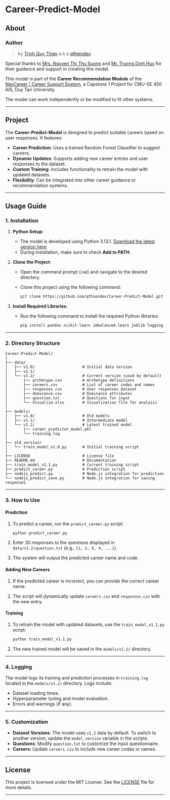 
# Career-Predict-Model

## About

### Author

> by [Trinh Quy Thien](https://www.linkedin.com/in/qthiendev/) a.k.a [qthiendev](https://github.com/qthiendev)

Special thanks to [Mrs. Nguyen Thi Thu Suong](https://github.com/thusgthusg) and [Mr. Truong Dinh Huy](https://is.duytan.edu.vn/international-school/71-truong-dinh-huy) for their guidance and support in creating this model.

This model is part of the **Career Recommendation Module** of the [NavCareer | Career Support System](https://github.com/qthiendev/NavCareer_C1SE.15_12-2024), a Capstone 1 Project for CMU-SE 450 AIS, Duy Tan University.

The model can work independently or be modified to fit other systems.

---

## Project

The **Career-Predict-Model** is designed to predict suitable careers based on user responses. It features:

- **Career Prediction**: Uses a trained Random Forest Classifier to suggest careers.
- **Dynamic Updates**: Supports adding new career entries and user responses to the dataset.
- **Custom Training**: Includes functionality to retrain the model with updated datasets.
- **Flexibility**: Can be integrated into other career guidance or recommendation systems.

---

## Usage Guide

### 1. Installation

1. **Python Setup**:
   - The model is developed using Python 3.13.1. [Download the latest version here](https://www.python.org/downloads/).
   - During installation, make sure to check **Add to PATH**.

2. **Clone the Project**:
   - Open the command prompt (`cmd`) and navigate to the desired directory.
   - Clone this project using the following command:

     ```bash
     git clone https://github.com/qthiendev/Career-Predict-Model.git ./Career-Predict-Model
     ```

3. **Install Required Libraries**:
   - Run the following command to install the required Python libraries:

     ```bash
     pip install pandas scikit-learn imbalanced-learn joblib logging numpy
     ```

---

### 2. Directory Structure

    Career-Predict-Model/
    │
    ├── data/
    │   ├── v1.0/                     # Initial data version
    │   ├── v1.1/
    │   └── v1.2/                     # Current version (used by default)
    │       ├── archetype.csv         # Archetype definitions
    │       ├── careers.csv           # List of career codes and names
    │       ├── responses.csv         # User responses dataset
    │       ├── dominance.csv         # Dominance attributes
    │       ├── question.txt          # Questions for input
    │       └── Visualize.xlsx        # Visualization file for analysis
    │
    ├── models/
    │   ├── v1.0/                     # Old models
    │   ├── v1.1/                     # Intermediate model
    │   └── v1.2/                     # Latest trained model
    │       ├── career_predictor_model.pkl
    │       └── training.log
    │
    ├── old_version/
    │   └── train_model_v1.0.py       # Initial training script
    │
    ├── LICENSE                       # License file
    ├── README.md                     # Documentation
    ├── train_model_v1.1.py           # Current training script
    ├── predict_career.py             # Prediction script
    ├── nodejs_predict.py             # Node.js integration for prediction
    └── nodejs_predict_save.py        # Node.js integration for saving responses

---

### 3. How to Use

#### **Prediction**

1. To predict a career, run the `predict_career.py` script:

   ```bash
   python predict_career.py
   ```

2. Enter 30 responses to the questions displayed in `data/v1.2/question.txt` (e.g., `{1, 2, 5, 4, ...}`).

3. The system will output the predicted career name and code.

#### **Adding New Careers**

1. If the predicted career is incorrect, you can provide the correct career name.

2. The script will dynamically update `careers.csv` and `responses.csv` with the new entry.

#### **Training**

1. To retrain the model with updated datasets, use the `train_model_v1.1.py` script:

   ```bash
   python train_model_v1.1.py
   ```

2. The new trained model will be saved in the `models/v1.2/` directory.

---

### 4. Logging

The model logs its training and prediction processes in `training.log` located in the `models/v1.2/` directory. Logs include:

- Dataset loading times.
- Hyperparameter tuning and model evaluation.
- Errors and warnings (if any).

---

### 5. Customization

- **Dataset Versions**: The model uses `v1.2` data by default. To switch to another version, update the `model_version` variable in the scripts.
- **Questions**: Modify `question.txt` to customize the input questionnaire.
- **Careers**: Update `careers.csv` to include new career codes or names.

---

## License

This project is licensed under the MIT License. See the [LICENSE](LICENSE) file for more details.

---
